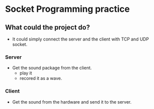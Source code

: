 # Socket Programming practice
## What could the project do?
- It could simply connect the server and the client with TCP and UDP socket.
### Server
- Get the sound package from the client.
  - play it
  - recored it as a wave. 
### Client
- Get the sound from the hardware and send it to the server.
